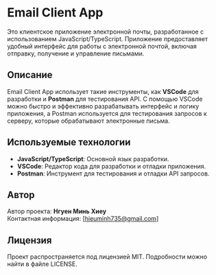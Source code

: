 # Email Client App

Это клиентское приложение электронной почты, разработанное с использованием JavaScript/TypeScript. Приложение предоставляет удобный интерфейс для работы с электронной почтой, включая отправку, 
получение и управление письмами.

## Описание

Email Client App использует такие инструменты, как **VSCode** для разработки и **Postman** для тестирования API. С помощью VSCode можно быстро и эффективно разрабатывать интерфейс и логику 
приложения, а Postman используется для тестирования запросов к серверу, которые обрабатывают электронные письма.

## Используемые технологии

- **JavaScript/TypeScript**: Основной язык разработки.
- **VSCode**: Редактор кода для разработки и отладки приложения.
- **Postman**: Инструмент для тестирования и отладки API запросов.

## Автор

Автор проекта: **Нгуен Минь Хиеу**  
Контактная информация: [hieuminh735@gmail.com]

## Лицензия
Проект распространяется под лицензией MIT. Подробности можно найти в файле LICENSE.

